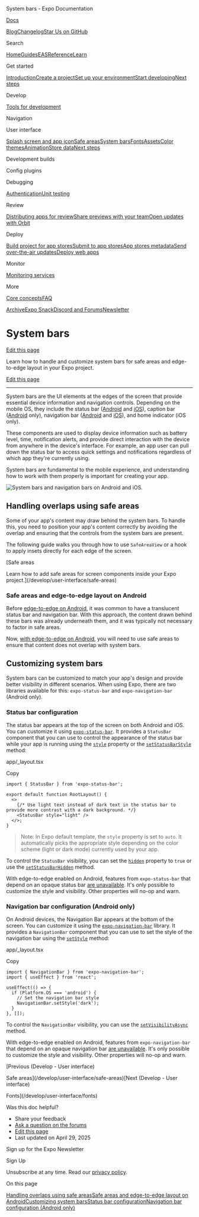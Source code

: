 System bars - Expo Documentation

[Docs](/)

[Blog](https://expo.dev/blog)[Changelog](https://expo.dev/changelog)[Star Us on GitHub](https://github.com/expo/expo)

Search

[Home](/)[Guides](/guides/overview)[EAS](/eas)[Reference](/versions/latest)[Learn](/tutorial/overview)

Get started

[Introduction](/get-started/introduction)[Create a project](/get-started/create-a-project)[Set up your environment](/get-started/set-up-your-environment)[Start developing](/get-started/start-developing)[Next steps](/get-started/next-steps)

Develop

[Tools for development](/develop/tools)

Navigation

User interface

[Splash screen and app icon](/develop/user-interface/splash-screen-and-app-icon)[Safe areas](/develop/user-interface/safe-areas)[System bars](/develop/user-interface/system-bars)[Fonts](/develop/user-interface/fonts)[Assets](/develop/user-interface/assets)[Color themes](/develop/user-interface/color-themes)[Animation](/develop/user-interface/animation)[Store data](/develop/user-interface/store-data)[Next steps](/develop/user-interface/next-steps)

Development builds

Config plugins

Debugging

[Authentication](/develop/authentication)[Unit testing](/develop/unit-testing)

Review

[Distributing apps for review](/review/overview)[Share previews with your team](/review/share-previews-with-your-team)[Open updates with Orbit](/review/with-orbit)

Deploy

[Build project for app stores](/deploy/build-project)[Submit to app stores](/deploy/submit-to-app-stores)[App stores metadata](/deploy/app-stores-metadata)[Send over-the-air updates](/deploy/send-over-the-air-updates)[Deploy web apps](/deploy/web)

Monitor

[Monitoring services](/monitoring/services)

More

[Core concepts](/core-concepts)[FAQ](/faq)

[Archive](/archive)[Expo Snack](https://snack.expo.dev)[Discord and Forums](https://chat.expo.dev)[Newsletter](https://expo.dev/mailing-list/signup)

System bars
===========

[Edit this page](https://github.com/expo/expo/edit/main/docs/pages/develop/user-interface/system-bars.mdx)

Learn how to handle and customize system bars for safe areas and edge-to-edge layout in your Expo project.

[Edit this page](https://github.com/expo/expo/edit/main/docs/pages/develop/user-interface/system-bars.mdx)

---

System bars are the UI elements at the edges of the screen that provide essential device information and navigation controls. Depending on the mobile OS, they include the status bar ([Android](https://developer.android.com/design/ui/mobile/guides/foundations/system-bars) and [iOS](https://developer.apple.com/design/human-interface-guidelines/status-bars)), caption bar ([Android](https://medium.com/androiddevelopers/insets-handling-tips-for-android-15s-edge-to-edge-enforcement-872774e8839b#:~:text=or%20SHORT_EDGES.-,Caption%20bars,-When%20your%20app) only), navigation bar ([Android](https://developer.android.com/design/ui/mobile/guides/foundations/system-bars#navigation-bar) and [iOS](https://developer.apple.com/design/human-interface-guidelines/navigation-bars)), and home indicator (iOS only).

These components are used to display device information such as battery level, time, notification alerts, and provide direct interaction with the device from anywhere in the device's interface. For example, an app user can pull down the status bar to access quick settings and notifications regardless of which app they're currently using.

System bars are fundamental to the mobile experience, and understanding how to work with them properly is important for creating your app.

![System bars and navigation bars on Android and iOS.](/static/images/system-bars.png)

Handling overlaps using safe areas
----------------------------------

Some of your app's content may draw behind the system bars. To handle this, you need to position your app's content correctly by avoiding the overlap and ensuring that the controls from the system bars are present.

The following guide walks you through how to use `SafeAreaView` or a hook to apply insets directly for each edge of the screen.

[Safe areas

Learn how to add safe areas for screen components inside your Expo project.](/develop/user-interface/safe-areas)

### Safe areas and edge-to-edge layout on Android

Before [edge-to-edge on Android](https://expo.dev/blog/edge-to-edge-display-now-streamlined-for-android), it was common to have a translucent status bar and navigation bar. With this approach, the content drawn behind these bars was already underneath them, and it was typically not necessary to factor in safe areas.

Now, [with edge-to-edge on Android](https://expo.dev/blog/edge-to-edge-display-now-streamlined-for-android), you will need to use safe areas to ensure that content does not overlap with system bars.

Customizing system bars
-----------------------

System bars can be customized to match your app's design and provide better visibility in different scenarios. When using Expo, there are two libraries available for this: `expo-status-bar` and `expo-navigation-bar` (Android only).

### Status bar configuration

The status bar appears at the top of the screen on both Android and iOS. You can customize it using [`expo-status-bar`](/versions/latest/sdk/status-bar). It provides a `StatusBar` component that you can use to control the appearance of the status bar while your app is running using the [`style`](/versions/latest/sdk/status-bar#style) property or the [`setStatusBarStyle`](/versions/latest/sdk/status-bar#statusbarsetstatusbarstylestyle-animated) method:

app/\_layout.tsx

Copy

```
import { StatusBar } from 'expo-status-bar';

export default function RootLayout() {
  <>
    {/* Use light text instead of dark text in the status bar to provide more contrast with a dark background. */}
    <StatusBar style="light" />
  </>;
}

```

> Note: In Expo default template, the `style` property is set to `auto`. It automatically picks the appropriate style depending on the color scheme (light or dark mode) currently used by your app.

To control the `StatusBar` visibility, you can set the [`hidden`](/versions/latest/sdk/status-bar#hidden) property to `true` or use the [`setStatusBarHidden`](/versions/latest/sdk/status-bar#statusbarsetstatusbarhiddenhidden-animation) method.

With edge-to-edge enabled on Android, features from `expo-status-bar` that depend on an opaque status bar [are unavailable](https://developer.android.com/about/versions/15/behavior-changes-15#edge-to-edge). It's only possible to customize the style and visibility. Other properties will no-op and warn.

### Navigation bar configuration (Android only)

On Android devices, the Navigation Bar appears at the bottom of the screen. You can customize it using the [`expo-navigation-bar`](/versions/latest/sdk/navigation-bar) library. It provides a `NavigationBar` component that you can use to set the style of the navigation bar using the [`setStyle`](/versions/latest/sdk/navigation-bar#navigationbarsetstylestyle) method:

app/\_layout.tsx

Copy

```
import { NavigationBar } from 'expo-navigation-bar';
import { useEffect } from 'react';

useEffect(() => {
  if (Platform.OS === 'android') {
    // Set the navigation bar style
    NavigationBar.setStyle('dark');
  }
}, []);

```

To control the `NavigationBar` visibility, you can use the [`setVisibilityAsync`](/versions/latest/sdk/navigation-bar#navigationbarsetvisibilityasyncvisibility) method.

With edge-to-edge enabled on Android, features from `expo-navigation-bar` that depend on an opaque navigation bar [are unavailable](https://developer.android.com/about/versions/15/behavior-changes-15#edge-to-edge). It's only possible to customize the style and visibility. Other properties will no-op and warn.

[Previous (Develop - User interface)

Safe areas](/develop/user-interface/safe-areas)[Next (Develop - User interface)

Fonts](/develop/user-interface/fonts)

Was this doc helpful?

* Share your feedback
* [Ask a question on the forums](https://chat.expo.dev/)
* [Edit this page](https://github.com/expo/expo/edit/main/docs/pages/develop/user-interface/system-bars.mdx)
* Last updated on April 29, 2025

Sign up for the Expo Newsletter

Sign Up

Unsubscribe at any time. Read our [privacy policy](https://expo.dev/privacy).

On this page

[Handling overlaps using safe areas](/develop/user-interface/system-bars/#handling-overlaps-using-safe-areas)[Safe areas and edge-to-edge layout on Android](/develop/user-interface/system-bars/#safe-areas-and-edge-to-edge-layout-on-android)[Customizing system bars](/develop/user-interface/system-bars/#customizing-system-bars)[Status bar configuration](/develop/user-interface/system-bars/#status-bar-configuration)[Navigation bar configuration (Android only)](/develop/user-interface/system-bars/#navigation-bar-configuration-android-only)